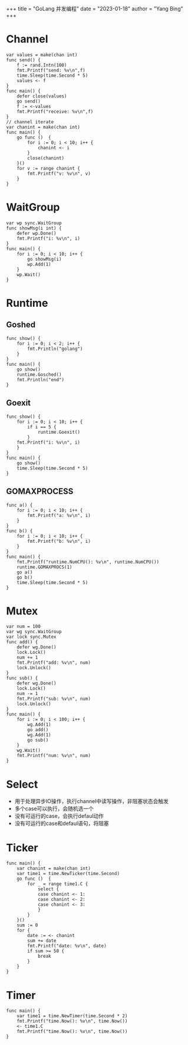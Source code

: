 +++ 
title = "GoLang 并发编程" 
date = "2023-01-18" 
author = "Yang Bing" 
+++

# Channel
```golang
var values = make(chan int)
func send() {
	f := rand.Intn(100)
	fmt.Printf("send: %v\n",f)
	time.Sleep(time.Second * 5)
	values <- f
}
func main() {
	defer close(values)
	go send()
	f := <-values
	fmt.Printf("receive: %v\n",f)
}
// channel iterate
var chanint = make(chan int)
func main() {
	go func ()  {
		for i := 0; i < 10; i++ {
			chanint <- i
		}
		close(chanint)
	}()
	for v := range chanint {
		fmt.Printf("v: %v\n", v)
	}
}
```
# WaitGroup
```golang
var wp sync.WaitGroup
func showMsg(i int) {
	defer wp.Done()
	fmt.Printf("i: %v\n", i)
}
func main() {
	for i := 0; i < 10; i++ {
		go showMsg(i)
		wp.Add(1)
	}
	wp.Wait()
}
```
# Runtime
## Goshed
```golang
func show() {
	for i := 0; i < 2; i++ {
		fmt.Println("golang")
	}
}
func main() {
	go show()
	runtime.Gosched()
	fmt.Println("end")
}
```
## Goexit
```golang
func show() {
	for i := 0; i < 10; i++ {
		if i == 5 {
			runtime.Goexit()
		}
	fmt.Printf("i: %v\n", i)
	}
}
func main() {
	go show()
	time.Sleep(time.Second * 5)
}
```
## GOMAXPROCESS
```golang
func a() {
	for i := 0; i < 10; i++ {
		fmt.Printf("a: %v\n", i)
	}
}
func b() {
	for i := 0; i < 10; i++ {
		fmt.Printf("b: %v\n", i)
	}
}
func main() {
	fmt.Printf("runtime.NumCPU(): %v\n", runtime.NumCPU())
	runtime.GOMAXPROCS(1)
	go a()
	go b()
	time.Sleep(time.Second * 5)
}
```
# Mutex
```golang
var num = 100
var wg sync.WaitGroup
var lock sync.Mutex
func add() {
	defer wg.Done()
	lock.Lock()
	num += 1
	fmt.Printf("add: %v\n", num)
	lock.Unlock()
}
func sub() {
	defer wg.Done()
	lock.Lock()
	num -= 1
	fmt.Printf("sub: %v\n", num)
	lock.Unlock()
}
func main() {
	for i := 0; i < 100; i++ {
		wg.Add(1)
		go add()
		wg.Add(1)
		go sub()
	}
	wg.Wait()
	fmt.Printf("num: %v\n", num)
}
```
# Select
- 用于处理异步IO操作，执行channel中读写操作，非阻塞状态会触发
- 多个case可以执行，会随机选一个
- 没有可运行的case，会执行defaul动作
- 没有可运行的case和defaul语句，将阻塞
# Ticker
```golang
func main() {
	var chanint = make(chan int)
	var time1 = time.NewTicker(time.Second)
	go func ()  {
		for _ = range time1.C {
			select {
			case chanint <- 1:
			case chanint <- 2:
			case chanint <- 3:
			}
		}
	}()
	sum := 0
	for {
		date := <- chanint
		sum += date
		fmt.Printf("date: %v\n", date)
		if sum >= 50 {
			break
		}
	}
}
```
# Timer
```golang
func main() {
	var time1 = time.NewTimer(time.Second * 2)
	fmt.Printf("time.Now(): %v\n", time.Now())
	<- time1.C
	fmt.Printf("time.Now(): %v\n", time.Now())
}
```